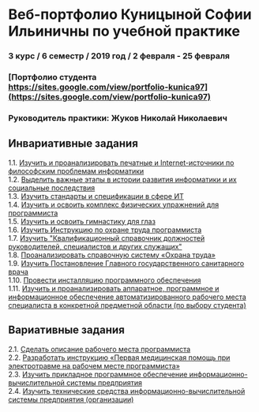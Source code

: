 # Веб-портфолио Куницыной Софии Ильиничны по учебной практике
### 3 курс / 6 семестр / 2019 год / 2 февраля - 25 февраля
### [Портфолио студента https://sites.google.com/view/portfolio-kunica97](https://sites.google.com/view/portfolio-kunica97)

### Руководитель практики: Жуков Николай Николаевич  


## Инвариативные задания

1.1. [Изучить и проанализировать печатные и Internet-источники по философским проблемам информатики ](https://github.com/Kunica97/Practice/blob/master/%D0%98%D0%BD%D0%B2%D0%B0%D1%80%D0%B8%D0%B0%D0%BD%D1%82%D0%BD%D1%8B%D0%B5_%D0%B7%D0%B0%D0%B4%D0%B0%D0%BD%D0%B8%D1%8F/1_1.pdf)  
1.2. [Выделить важные этапы в истории развития информатики и их социальные последствия ](https://github.com/Kunica97/Practice/blob/master/%D0%98%D0%BD%D0%B2%D0%B0%D1%80%D0%B8%D0%B0%D0%BD%D1%82%D0%BD%D1%8B%D0%B5_%D0%B7%D0%B0%D0%B4%D0%B0%D0%BD%D0%B8%D1%8F/1_2.pdf)  
1.3. [Изучить стандарты и спецификации в сфере ИТ ](https://github.com/Kunica97/Practice/blob/master/%D0%98%D0%BD%D0%B2%D0%B0%D1%80%D0%B8%D0%B0%D0%BD%D1%82%D0%BD%D1%8B%D0%B5_%D0%B7%D0%B0%D0%B4%D0%B0%D0%BD%D0%B8%D1%8F/1_3.pdf)  
1.4. [Изучить и освоить комплекс физических упражнений для программиста ](https://github.com/Kunica97/Practice/blob/master/%D0%98%D0%BD%D0%B2%D0%B0%D1%80%D0%B8%D0%B0%D0%BD%D1%82%D0%BD%D1%8B%D0%B5_%D0%B7%D0%B0%D0%B4%D0%B0%D0%BD%D0%B8%D1%8F/1_4.pdf)  
1.5. [Изучить и освоить гимнастику для глаз ](https://github.com/Kunica97/Practice/blob/master/%D0%98%D0%BD%D0%B2%D0%B0%D1%80%D0%B8%D0%B0%D0%BD%D1%82%D0%BD%D1%8B%D0%B5_%D0%B7%D0%B0%D0%B4%D0%B0%D0%BD%D0%B8%D1%8F/1_5.pdf)  
1.6. [Изучить Инструкцию по охране труда программиста ](https://github.com/Kunica97/Practice/blob/master/%D0%98%D0%BD%D0%B2%D0%B0%D1%80%D0%B8%D0%B0%D0%BD%D1%82%D0%BD%D1%8B%D0%B5_%D0%B7%D0%B0%D0%B4%D0%B0%D0%BD%D0%B8%D1%8F/1_6.pdf)  
1.7. [Изучить "Квалификационный справочник должностей руководителей, специалистов и других служащих"](https://github.com/Kunica97/Practice/blob/master/%D0%98%D0%BD%D0%B2%D0%B0%D1%80%D0%B8%D0%B0%D0%BD%D1%82%D0%BD%D1%8B%D0%B5_%D0%B7%D0%B0%D0%B4%D0%B0%D0%BD%D0%B8%D1%8F/1_7.pdf)  
1.8. [Проанализировать справочную систему «Охрана труда» ](https://github.com/Kunica97/Practice/blob/master/%D0%98%D0%BD%D0%B2%D0%B0%D1%80%D0%B8%D0%B0%D0%BD%D1%82%D0%BD%D1%8B%D0%B5_%D0%B7%D0%B0%D0%B4%D0%B0%D0%BD%D0%B8%D1%8F/1_8.pdf)  
1.9. [Изучить Постановление Главного государственного санитарного врача](https://github.com/Kunica97/Practice/blob/master/%D0%98%D0%BD%D0%B2%D0%B0%D1%80%D0%B8%D0%B0%D0%BD%D1%82%D0%BD%D1%8B%D0%B5_%D0%B7%D0%B0%D0%B4%D0%B0%D0%BD%D0%B8%D1%8F/1_9.pdf)  
1.10. [Провести инсталляцию программного обеспечения ](https://github.com/Kunica97/Practice/blob/master/%D0%98%D0%BD%D0%B2%D0%B0%D1%80%D0%B8%D0%B0%D0%BD%D1%82%D0%BD%D1%8B%D0%B5_%D0%B7%D0%B0%D0%B4%D0%B0%D0%BD%D0%B8%D1%8F/1_10.pdf)  
1.11. [Изучить и проанализировать аппаратное, программное и информационное обеспечение автоматизированного рабочего места специалиста в конкретной предметной области (по выбору студента) ](https://prezi.com/view/5KnZqr0B2gUC48nDjffV/ )  




## Вариативные задания
2.1. [Сделать описание рабочего места программиста ](https://github.com/Kunica97/Practice/blob/master/%D0%92%D0%B0%D1%80%D0%B8%D0%B0%D1%82%D0%B8%D0%B2%D0%BD%D1%8B%D0%B5_%D0%B7%D0%B0%D0%B4%D0%B0%D0%BD%D0%B8%D1%8F/2_1(2).jpg)  
2.2. [Разработать инструкцию «Первая медицинская помощь при электротравме на рабочем месте программиста» ](https://github.com/Kunica97/Practice/blob/master/%D0%92%D0%B0%D1%80%D0%B8%D0%B0%D1%82%D0%B8%D0%B2%D0%BD%D1%8B%D0%B5_%D0%B7%D0%B0%D0%B4%D0%B0%D0%BD%D0%B8%D1%8F/2_2(1).pdf)  
2.3. [Изучить прикладное программное обеспечение информационно-вычислительной системы предприятия ](https://github.com/Kunica97/Practice/blob/master/%D0%92%D0%B0%D1%80%D0%B8%D0%B0%D1%82%D0%B8%D0%B2%D0%BD%D1%8B%D0%B5_%D0%B7%D0%B0%D0%B4%D0%B0%D0%BD%D0%B8%D1%8F/2_3(1).pdf)  
2.4. [Изучить технические средства информационно-вычислительной системы предприятия (организации) ](https://github.com/Kunica97/Practice/blob/master/%D0%92%D0%B0%D1%80%D0%B8%D0%B0%D1%82%D0%B8%D0%B2%D0%BD%D1%8B%D0%B5_%D0%B7%D0%B0%D0%B4%D0%B0%D0%BD%D0%B8%D1%8F/2_4(1).pdf)


